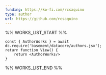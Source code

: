 ```yaml
---
funding: https://ko-fi.com/rcsaquino
type: author
url: https://github.com/rcsaquino
---
```



%% WORKS_LIST_START %%

```datacorejsx
const { AuthorWorks } = await dc.require('basement/datacore/authors.jsx');
return function View() {
    return <AuthorWorks/>
}
```
%% WORKS_LIST_END %%